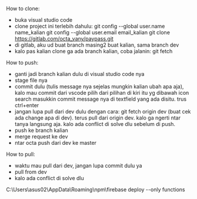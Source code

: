 How to clone:
- buka visual studio code
- clone project ini terlebih dahulu:
    git config --global user.name name_kalian
    git config --global user.email email_kalian
    git clone https://gitlab.com/octa_vany/paypass.git
- di gitlab, aku ud buat branch masing2 buat kalian, sama branch dev
- kalo pas kalian clone ga ada branch kalian, coba jalanin: git fetch

How to push:
- ganti jadi branch kalian dulu di visual studio code nya
- stage file nya
- commit dulu (tulis message nya sejelas mungkin kalian ubah apa aja), 
    kalo mau commit dari vscode pilih dari pilihan di kiri itu yg dibawah icon search
    masukkin commit message nya di textfield yang ada disitu. trus ctrl+enter
- jangan lupa pull dari dev dulu dengan cara: git fetch origin dev (buat cek ada change apa di dev). terus pull dari origin dev. 
    kalo ga ngerti ntar tanya langsung aja. kalo ada conflict di solve dlu sebelum di push.
- push ke branch kalian
- merge request ke dev
- ntar octa push dari dev ke master

How to pull:
- waktu mau pull dari dev, jangan lupa commit dulu ya
- pull from dev
- kalo ada conflict di solve dlu

 C:\Users\asus02\AppData\Roaming\npm\firebase deploy --only functions
